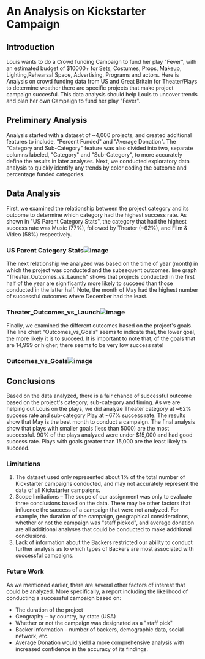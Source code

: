 # An Analysis on Kickstarter Campaign

## Introduction
Louis wants to do a Crowd funding Campaign to fund her play "Fever", with an estimated budget of $10000+ for Sets, Costumes, Props, Makeup, Lighting,Rehearsal Space, Advertising, Programs and actors. Here is  Analysis on crowd funding data from US and Great Britain for Theater/Plays to determine weather there are specific projects that make project campaign succesful. This data analysis should help Louis to uncover trends and plan her own Campaign to fund her play "Fever".

## Preliminary Analysis
Analysis started with a dataset of ~4,000 projects, and created additional features to include, "Percent Funded" and "Average Donation". The "Category and Sub-Category" feature was also divided into two, separate columns labeled, "Category" and "Sub-Category", to more accurately define the results in later analyses. Next, we conducted exploratory data analysis to quickly identify any trends by color coding the outcome and percentage funded categories.

## Data Analysis
First, we examined the relationship between the project category and its outcome to determine which category had the highest success rate. As shown in "US Parent Category Stats", the category that had the highest success rate was Music (77%), followed by Theater (~62%), and Film & Video (58%) respectively.

### US Parent Category Stats![image](https://user-images.githubusercontent.com/82982480/115709736-3012cf80-a337-11eb-87cd-e57cbddc1e27.png)

The next relationship we analyzed was based on the time of year (month) in which the project was conducted and the subsequent outcomes. line graph "Theater_Outcomes_vs_Launch" shows that projects conducted in the first half of the year are significantly more likely to succeed than those conducted in the latter half. Note, the month of May had the highest number of successful outcomes where December had the least.

### Theater_Outcomes_vs_Launch![image](https://user-images.githubusercontent.com/82982480/116178839-d5cd9200-a6db-11eb-9f20-d55cb7189609.png)

Finally, we examined the different outcomes based on the project's goals. The line chart "Outcomes_vs_Goals" seems to indicate that, the lower goal, the more likely it is to succeed. It is important to note that, of the goals that are 14,999 or higher, there seems to be very low success rate!

### Outcomes_vs_Goals![image](https://user-images.githubusercontent.com/82982480/116179347-cc90f500-a6dc-11eb-8ba8-ec67e36e6b27.png)

## Conclusions
Based on the data analyzed, there is a fair chance of successful outcome based on the project's category, sub-category and timing. As we are helping out Louis on the plays, we did analyze Theater category at ~62% success rate and sub-category Play at ~67% success rate. The results show that May is the best month to conduct a campaign. The final analysis show that plays with smaller goals (less than 5000) are the most successful. 90% of the plays analyzed were under $15,000 and had good success rate. Plays with goals greater than 15,000 are the least likely to succeed. 
 ### Limitations
 1. The dataset used only represented about 1% of the total number of Kickstarter campaigns conducted, and may not accurately represent the data of all Kickstarter campaigns.
 2. Scope limitations – The scope of our assignment was only to evaluate three conclusions based on the data. There may be other factors that influence the success of a campaign that were not analyzed. For example, the duration of the campaign, geographical considerations, whether or not the campaign was "staff picked", and average donation are all additional analyses that could be conducted to make additional conclusions.
 3. Lack of information about the Backers restricted our ability to conduct further analysis as to which types of Backers are most associated with successful campaigns.
 ### Future Work
As we mentioned earlier, there are several other factors of interest that could be analyzed. More specifically, a report including the likelihood of conducting a successful campaign based on:
  * The duration of the project
  * Geography – by country, by state (USA)
  * Whether or not the campaign was designated as a "staff pick"
  * Backer information – number of backers, demographic data, social network, etc.
  * Average Donation
would yield a more comprehensive analysis with increased confidence in the accuracy of its findings.
